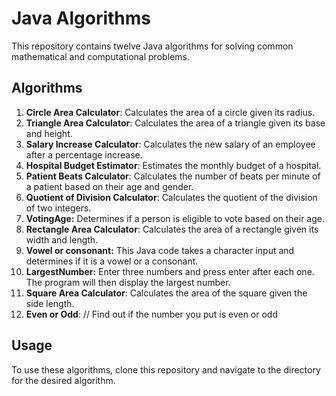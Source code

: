 # Java Algorithms

This repository contains twelve Java algorithms for solving common mathematical and computational problems.

## Algorithms

1. **Circle Area Calculator**: Calculates the area of a circle given its radius.
2. **Triangle Area Calculator**: Calculates the area of a triangle given its base and height.
3. **Salary Increase Calculator**: Calculates the new salary of an employee after a percentage increase.
4. **Hospital Budget Estimator**: Estimates the monthly budget of a hospital.
5. **Patient Beats Calculator**: Calculates the number of beats per minute of a patient based on their age and gender.
6. **Quotient of Division Calculator**: Calculates the quotient of the division of two integers.
7. **VotingAge:** Determines if a person is eligible to vote based on their age.
8. **Rectangle Area Calculator**: Calculates the area of a rectangle given its width and length.
9. **Vowel or consonant:** This Java code takes a character input and determines if it is a vowel or a consonant.
10. **LargestNumber:** Enter three numbers and press enter after each one. The program will then display the largest number.
11. **Square Area Calculator**: Calculates the area of the square given the side length.
12. **Even or Odd**: // Find out if the number you put is even or odd

## Usage

To use these algorithms, clone this repository and navigate to the directory for the desired algorithm.
